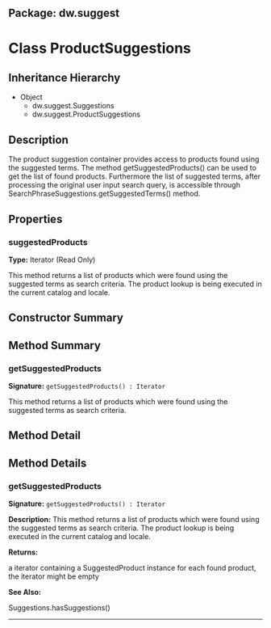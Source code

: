 ## Package: dw.suggest

# Class ProductSuggestions

## Inheritance Hierarchy

- Object
  - dw.suggest.Suggestions
  - dw.suggest.ProductSuggestions

## Description

The product suggestion container provides access to products found using the suggested terms. The method getSuggestedProducts() can be used to get the list of found products. Furthermore the list of suggested terms, after processing the original user input search query, is accessible through SearchPhraseSuggestions.getSuggestedTerms() method.

## Properties

### suggestedProducts

**Type:** Iterator (Read Only)

This method returns a list of products which were found
 using the suggested terms as search criteria.
 The product lookup is being executed in the current catalog and locale.

## Constructor Summary

## Method Summary

### getSuggestedProducts

**Signature:** `getSuggestedProducts() : Iterator`

This method returns a list of products which were found using the suggested terms as search criteria.

## Method Detail

## Method Details

### getSuggestedProducts

**Signature:** `getSuggestedProducts() : Iterator`

**Description:** This method returns a list of products which were found using the suggested terms as search criteria. The product lookup is being executed in the current catalog and locale.

**Returns:**

a iterator containing a SuggestedProduct instance for each found product, the iterator might be empty

**See Also:**

Suggestions.hasSuggestions()

---
